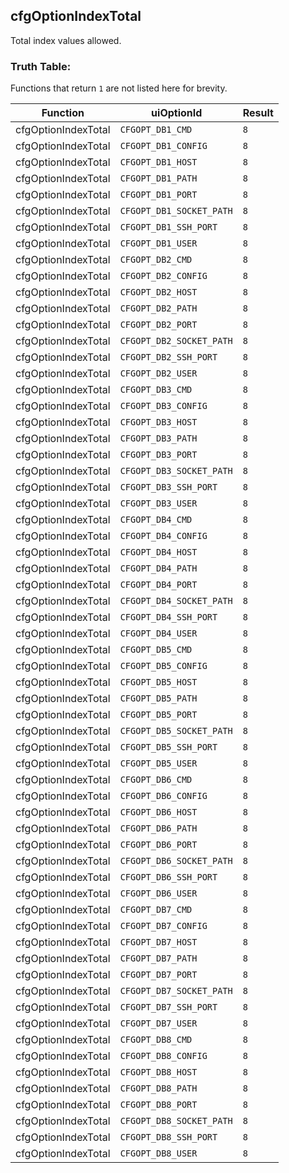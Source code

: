 ## cfgOptionIndexTotal

Total index values allowed.

### Truth Table:

Functions that return `1` are not listed here for brevity.

| Function | uiOptionId | Result |
| -------- | ---------- | ------ |
| cfgOptionIndexTotal | `CFGOPT_DB1_CMD` | `8` |
| cfgOptionIndexTotal | `CFGOPT_DB1_CONFIG` | `8` |
| cfgOptionIndexTotal | `CFGOPT_DB1_HOST` | `8` |
| cfgOptionIndexTotal | `CFGOPT_DB1_PATH` | `8` |
| cfgOptionIndexTotal | `CFGOPT_DB1_PORT` | `8` |
| cfgOptionIndexTotal | `CFGOPT_DB1_SOCKET_PATH` | `8` |
| cfgOptionIndexTotal | `CFGOPT_DB1_SSH_PORT` | `8` |
| cfgOptionIndexTotal | `CFGOPT_DB1_USER` | `8` |
| cfgOptionIndexTotal | `CFGOPT_DB2_CMD` | `8` |
| cfgOptionIndexTotal | `CFGOPT_DB2_CONFIG` | `8` |
| cfgOptionIndexTotal | `CFGOPT_DB2_HOST` | `8` |
| cfgOptionIndexTotal | `CFGOPT_DB2_PATH` | `8` |
| cfgOptionIndexTotal | `CFGOPT_DB2_PORT` | `8` |
| cfgOptionIndexTotal | `CFGOPT_DB2_SOCKET_PATH` | `8` |
| cfgOptionIndexTotal | `CFGOPT_DB2_SSH_PORT` | `8` |
| cfgOptionIndexTotal | `CFGOPT_DB2_USER` | `8` |
| cfgOptionIndexTotal | `CFGOPT_DB3_CMD` | `8` |
| cfgOptionIndexTotal | `CFGOPT_DB3_CONFIG` | `8` |
| cfgOptionIndexTotal | `CFGOPT_DB3_HOST` | `8` |
| cfgOptionIndexTotal | `CFGOPT_DB3_PATH` | `8` |
| cfgOptionIndexTotal | `CFGOPT_DB3_PORT` | `8` |
| cfgOptionIndexTotal | `CFGOPT_DB3_SOCKET_PATH` | `8` |
| cfgOptionIndexTotal | `CFGOPT_DB3_SSH_PORT` | `8` |
| cfgOptionIndexTotal | `CFGOPT_DB3_USER` | `8` |
| cfgOptionIndexTotal | `CFGOPT_DB4_CMD` | `8` |
| cfgOptionIndexTotal | `CFGOPT_DB4_CONFIG` | `8` |
| cfgOptionIndexTotal | `CFGOPT_DB4_HOST` | `8` |
| cfgOptionIndexTotal | `CFGOPT_DB4_PATH` | `8` |
| cfgOptionIndexTotal | `CFGOPT_DB4_PORT` | `8` |
| cfgOptionIndexTotal | `CFGOPT_DB4_SOCKET_PATH` | `8` |
| cfgOptionIndexTotal | `CFGOPT_DB4_SSH_PORT` | `8` |
| cfgOptionIndexTotal | `CFGOPT_DB4_USER` | `8` |
| cfgOptionIndexTotal | `CFGOPT_DB5_CMD` | `8` |
| cfgOptionIndexTotal | `CFGOPT_DB5_CONFIG` | `8` |
| cfgOptionIndexTotal | `CFGOPT_DB5_HOST` | `8` |
| cfgOptionIndexTotal | `CFGOPT_DB5_PATH` | `8` |
| cfgOptionIndexTotal | `CFGOPT_DB5_PORT` | `8` |
| cfgOptionIndexTotal | `CFGOPT_DB5_SOCKET_PATH` | `8` |
| cfgOptionIndexTotal | `CFGOPT_DB5_SSH_PORT` | `8` |
| cfgOptionIndexTotal | `CFGOPT_DB5_USER` | `8` |
| cfgOptionIndexTotal | `CFGOPT_DB6_CMD` | `8` |
| cfgOptionIndexTotal | `CFGOPT_DB6_CONFIG` | `8` |
| cfgOptionIndexTotal | `CFGOPT_DB6_HOST` | `8` |
| cfgOptionIndexTotal | `CFGOPT_DB6_PATH` | `8` |
| cfgOptionIndexTotal | `CFGOPT_DB6_PORT` | `8` |
| cfgOptionIndexTotal | `CFGOPT_DB6_SOCKET_PATH` | `8` |
| cfgOptionIndexTotal | `CFGOPT_DB6_SSH_PORT` | `8` |
| cfgOptionIndexTotal | `CFGOPT_DB6_USER` | `8` |
| cfgOptionIndexTotal | `CFGOPT_DB7_CMD` | `8` |
| cfgOptionIndexTotal | `CFGOPT_DB7_CONFIG` | `8` |
| cfgOptionIndexTotal | `CFGOPT_DB7_HOST` | `8` |
| cfgOptionIndexTotal | `CFGOPT_DB7_PATH` | `8` |
| cfgOptionIndexTotal | `CFGOPT_DB7_PORT` | `8` |
| cfgOptionIndexTotal | `CFGOPT_DB7_SOCKET_PATH` | `8` |
| cfgOptionIndexTotal | `CFGOPT_DB7_SSH_PORT` | `8` |
| cfgOptionIndexTotal | `CFGOPT_DB7_USER` | `8` |
| cfgOptionIndexTotal | `CFGOPT_DB8_CMD` | `8` |
| cfgOptionIndexTotal | `CFGOPT_DB8_CONFIG` | `8` |
| cfgOptionIndexTotal | `CFGOPT_DB8_HOST` | `8` |
| cfgOptionIndexTotal | `CFGOPT_DB8_PATH` | `8` |
| cfgOptionIndexTotal | `CFGOPT_DB8_PORT` | `8` |
| cfgOptionIndexTotal | `CFGOPT_DB8_SOCKET_PATH` | `8` |
| cfgOptionIndexTotal | `CFGOPT_DB8_SSH_PORT` | `8` |
| cfgOptionIndexTotal | `CFGOPT_DB8_USER` | `8` |
